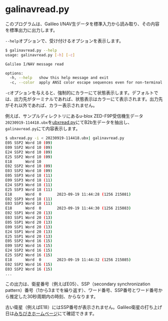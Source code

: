 # galinavread.py

このプログラムは、Galileo I/NAV生データを標準入力から読み取り、その内容を標準出力に出力します。

``--help``オプションで、受け付けるオプションを表示します。

```bash
$ galinavread.py --help
usage: galinavread.py [-h] [-c]

Galileo I/NAV message read

options:
  -h, --help   show this help message and exit
  -c, --color  apply ANSI color escape sequences even for non-terminal.
```

``-c``オプションを与えると、強制的にカラーにて状態表示します。デフォルトでは、出力先がターミナルであれば、状態表示はカラーにて表示されます。出力先がそれ以外であれば、カラー表示されません。

例えば、サンプルディレクトリにあるu-blox ZED-F9P受信機生データ``20230919-114418.ubx``を[ubxread.py](ubxread.md)にてB2b生データを抽出し、``galinavread.py``にて内容表示します。

```bash
$ ubxread.py -i < 20230919-114418.ubx| galinavread.py
E05 SSP2 Word 10 (09)
E09 SSP2 Word 10 (09)
E24 SSP2 Word 10 (09)
E25 SSP2 Word 10 (09)
E18      Word 10
E02 SSP2 Word 10 (09)
E03 SSP2 Word 10 (09)
E05 SSP3 Word 18 (11)
E09 SSP3 Word 18 (11)
E24 SSP3 Word 18 (11)
E25 SSP3 Word 18 (11)
E18      Word  0       2023-09-19 11:44:28 (1256 215081)
E02 SSP3 Word 18 (11)
E03 SSP3 Word 18 (11)
E18      Word  0       2023-09-19 11:44:30 (1256 215083)
E02 SSP1 Word 20 (13)
E03 SSP1 Word 20 (13)
E05 SSP1 Word 20 (13)
E09 SSP1 Word 20 (13)
E24 SSP1 Word 20 (13)
E25 SSP1 Word 20 (13)
E05 SSP2 Word 16 (15)
E09 SSP2 Word 16 (15)
E24 SSP2 Word 16 (15)
E25 SSP2 Word 16 (15)
E18      Word  0       2023-09-19 11:44:32 (1256 215085)
E02 SSP2 Word 16 (15)
E03 SSP2 Word 16 (15)
...
```

この出力は、衛星番号（例えばE05）、SSP（secondary synchronization pattern）番号（1から3までを繰り返す）、ワード番号、SSP番号とワード番号から推定した30秒周期内の時刻、からなります。

古い衛星（例えばE18）にはSSP番号が表示されません。Galileo衛星の打ち上げ日は[みちびきホームページ](https://qzss.go.jp/en/technical/satellites/index.html#Galileo)にて確認できます。
